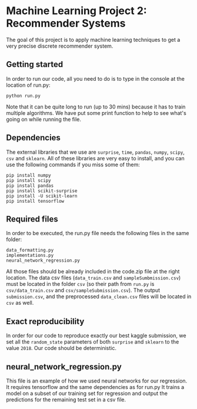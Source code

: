 # Machine Learning Project 2: Recommender Systems
The goal of this project is to apply machine learning techniques to get a very precise discrete recommender system.

## Getting started
In order to run our code, all you need to do is to type in the console at the location of run.py:
```
python run.py 
```
Note that it can be quite long to run (up to 30 mins) because it has to train multiple algorithms. We have put some print function to help to see what's going on while running the file.

 
## Dependencies
The external libraries that we use are `surprise`, `time`, `pandas`, `numpy`, `scipy`, `csv` and `sklearn`. All of these libraries are very easy to install, and you can use the following commands if you miss some of them:
```
pip install numpy
pip install scipy
pip install pandas
pip install scikit-surprise
pip install -U scikit-learn
pip install tensorflow
```
## Required files
In order to be executed, the run.py file needs the following files in the same folder:
```
data_formatting.py
implementations.py
neural_network_regression.py
```
All those files should be already included in the code.zip file at the right location.
The data csv files (`data_train.csv` and `sampleSumbmission.csv`) must be located in the folder `csv` (so their path from `run.py` is `csv/data_train.csv` and `csv/sampleSubmission.csv`). The output `submission.csv`, and the preprocessed `data_clean.csv` files will be located in `csv` as well.

## Exact reproducibility
In order for our code to reproduce exactly our best kaggle submission, we set all the `random_state` parameters of both `surprise` and `sklearn` to the value `2018`. Our code should be deterministic.

## neural_network_regression.py
This file is an example of how we used neural networks for our regression. It requires tensorflow and the same dependencies as for run.py
It trains a model on a subset of our training set for regression and output the predictions for the remaining test set in a csv file.
